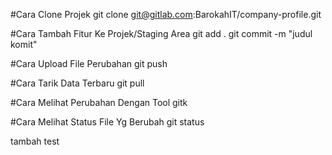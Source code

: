 #Cara Clone Projek
git clone git@gitlab.com:BarokahIT/company-profile.git

#Cara Tambah Fitur Ke Projek/Staging Area
git add .
git commit -m "judul komit"

#Cara Upload File Perubahan
git push

#Cara Tarik Data Terbaru
git pull

#Cara Melihat Perubahan Dengan Tool
gitk

#Cara Melihat Status File Yg Berubah
git status

tambah test